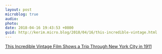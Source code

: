 ```yaml
---
layout: post
microblog: true
audio: 
photo: 
date: 2018-04-16 19:43:53 +0800
guid: http://kerim.micro.blog/2018/04/16/this-incredible-vintage.html
---
```

 [This Incredible Vintage Film Shows a Trip Through New York City in 1911](https://viewing.nyc/this-incredible-vintage-film-shows-a-trip-through-new-york-city-in-1911/?utm_source=sendy&utm_medium=email&utm_content=newsletter&utm_campaign=daily)

